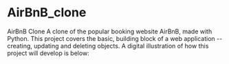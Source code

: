 # AirBnB_clone
AirBnB Clone A clone of the popular booking website AirBnB, made with Python. This project covers the basic, building block of a web application -- creating, updating and deleting objects. A digital illustration of how this project will develop is below:
